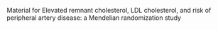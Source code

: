 Material for Elevated remnant cholesterol, LDL cholesterol, and risk of peripheral artery disease: a Mendelian randomization study
